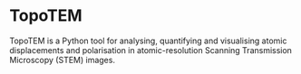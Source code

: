 # TopoTEM
TopoTEM is a Python tool for analysing, quantifying and visualising atomic displacements and polarisation in atomic-resolution Scanning Transmission Microscopy (STEM) images.
